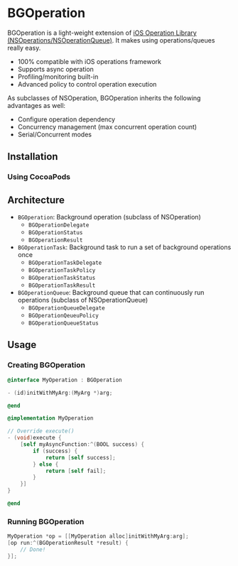 # BGOperation
BGOperation is a light-weight extension of [iOS Operation Library (NSOperations/NSOperationQueue)](https://developer.apple.com/documentation/foundation/operation). It makes using operations/queues really easy.

* 100% compatible with iOS operations framework
* Supports async operation
* Profiling/monitoring built-in
* Advanced policy to control operation execution

As subclasses of NSOperation, BGOperation inherits the following advantages as well:

* Configure operation dependency
* Concurrency management (max concurrent operation count)
* Serial/Concurrent modes

## Installation

### Using CocoaPods

## Architecture

* `BGOperation`: Background operation (subclass of NSOperation)
  - `BGOperationDelegate`
  - `BGOperationStatus`
  - `BGOperationResult`
* `BGOperationTask`: Background task to run a set of background operations once
  - `BGOperationTaskDelegate`
  - `BGOperationTaskPolicy`
  - `BGOperationTaskStatus`
  - `BGOperationTaskResult`
* `BGOperationQueue`: Background queue that can continuously run operations (subclass of NSOperationQueue)
  - `BGOperationQueueDelegate`
  - `BGOperationQeueuPolicy`
  - `BGOperationQueueStatus`

## Usage

### Creating BGOperation
```objective-c
@interface MyOperation : BGOperation

- (id)initWithMyArg:(MyArg *)arg;

@end

@implementation MyOperation

// Override execute()
- (void)execute {
    [self myAsyncFunction:^(BOOL success) {
        if (success) {
            return [self success];
        } else {
            return [self fail];
        }
    }]
}

@end
```

### Running BGOperation
```objective-c
MyOperation *op = [[MyOperation alloc]initWithMyArg:arg];
[op run:^(BGOperationResult *result) {
    // Done!
}];
```

